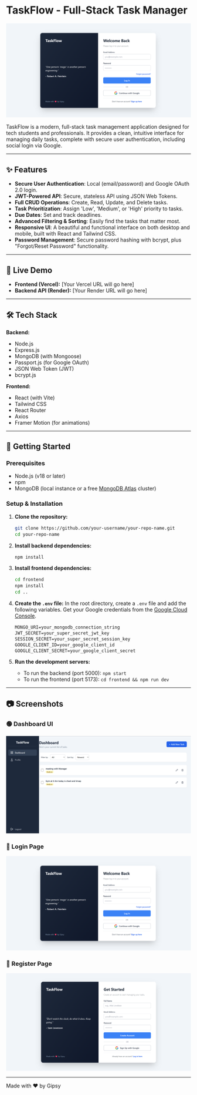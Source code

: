 # TaskFlow - Full-Stack Task Manager

![TaskFlow Login Page](https://github.com/Rabikiran67/TaskFlow/blob/main/Login%20Page.png?raw=true)

TaskFlow is a modern, full-stack task management application designed for tech students and professionals. It provides a clean, intuitive interface for managing daily tasks, complete with secure user authentication, including social login via Google.

---

## ✨ Features

* **Secure User Authentication**: Local (email/password) and Google OAuth 2.0 login.
* **JWT-Powered API**: Secure, stateless API using JSON Web Tokens.
* **Full CRUD Operations**: Create, Read, Update, and Delete tasks.
* **Task Prioritization**: Assign 'Low', 'Medium', or 'High' priority to tasks.
* **Due Dates**: Set and track deadlines.
* **Advanced Filtering & Sorting**: Easily find the tasks that matter most.
* **Responsive UI**: A beautiful and functional interface on both desktop and mobile, built with React and Tailwind CSS.
* **Password Management**: Secure password hashing with bcrypt, plus "Forgot/Reset Password" functionality.

---

## 🚀 Live Demo

* **Frontend (Vercel):** [Your Vercel URL will go here]
* **Backend API (Render):** [Your Render URL will go here]

---

## 🛠️ Tech Stack

**Backend:**
* Node.js
* Express.js
* MongoDB (with Mongoose)
* Passport.js (for Google OAuth)
* JSON Web Token (JWT)
* bcrypt.js

**Frontend:**
* React (with Vite)
* Tailwind CSS
* React Router
* Axios
* Framer Motion (for animations)

---

## 🔧 Getting Started

### Prerequisites

* Node.js (v18 or later)
* npm
* MongoDB (local instance or a free [MongoDB Atlas](https://www.mongodb.com/cloud/atlas) cluster)

### Setup & Installation

1. **Clone the repository:**
    ```bash
    git clone https://github.com/your-username/your-repo-name.git
    cd your-repo-name
    ```

2. **Install backend dependencies:**
    ```bash
    npm install
    ```

3. **Install frontend dependencies:**
    ```bash
    cd frontend
    npm install
    cd ..
    ```

4. **Create the `.env` file:**
    In the root directory, create a `.env` file and add the following variables. Get your Google credentials from the [Google Cloud Console](https://console.cloud.google.com/).
    ```
    MONGO_URI=your_mongodb_connection_string
    JWT_SECRET=your_super_secret_jwt_key
    SESSION_SECRET=your_super_secret_session_key
    GOOGLE_CLIENT_ID=your_google_client_id
    GOOGLE_CLIENT_SECRET=your_google_client_secret
    ```

5. **Run the development servers:**
    * To run the backend (port 5000): `npm start`
    * To run the frontend (port 5173): `cd frontend && npm run dev`

---

## 📷 Screenshots

### 🟢 Dashboard UI
![Dashboard](https://github.com/Rabikiran67/TaskFlow/blob/main/Dashboard.png?raw=true)

### 🔐 Login Page
![Login](https://github.com/Rabikiran67/TaskFlow/blob/main/Login%20Page.png?raw=true)

### 📝 Register Page
![Register](https://github.com/Rabikiran67/TaskFlow/blob/main/Register%20Page.png?raw=true)

---

Made with ❤️ by Gipsy
